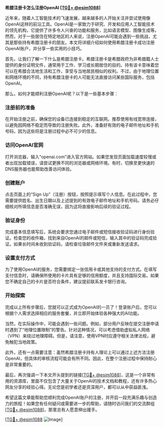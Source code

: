 **希腊注册卡怎么注册OpenAI [[TG💪+ @esim1088](https://t.me/s/esim1088)]**

近年来，随着人工智能技术的飞速发展，越来越多的人开始关注并尝试使用像OpenAI这样的前沿工具。OpenAI是一家致力于研究、开发和应用人工智能技术的领先机构，它提供了许多令人兴奋的功能和服务，比如语言模型、图像生成等。然而，对于一些居住在特定地区的人来说，注册OpenAI可能会遇到一些挑战，尤其是那些持有希腊注册卡的朋友。本文将详细介绍如何使用希腊注册卡成功注册OpenAI账户，并分享一些实用的小技巧。

首先，让我们了解一下什么是希腊注册卡。希腊注册卡是希腊政府为非希腊籍人士提供的身份证明文件，通常用于工作、学习或长期居住的目的。持有该卡意味着您可以在希腊合法地生活和工作，享受与当地居民相似的权利。不过，由于地理位置和网络环境的不同，持有希腊注册卡的人可能无法直接访问某些国际服务，包括OpenAI。

那么，如何才能顺利注册OpenAI呢？以下是一些基本步骤：

### 注册前的准备

在开始注册之前，确保您的设备已连接到稳定的互联网。推荐使用有线宽带连接，以避免因网络不稳定而导致的注册失败。此外，准备好有效的电子邮件地址和手机号码，因为这些将是注册过程中必不可少的信息。

### 访问OpenAI官网

打开浏览器，输入“openai.com”进入官方网站。如果您发现页面加载速度较慢或者出现加载错误，请尝试更换不同的浏览器或网络环境。有时，切换至更快速的DNS服务器也能帮助改善访问体验。

### 创建账户

点击页面上的“Sign Up”（注册）按钮，按照提示填写个人信息。在此过程中，您需要提供姓名、出生日期以及上述提到的有效电子邮件地址和手机号码。请务必仔细核对所填信息是否准确无误，因为这将直接影响后续的验证过程。

### 验证身份

完成基本信息填写后，系统会要求您通过电子邮件或短信接收验证码进行身份验证。检查您的收件箱，找到来自OpenAI的邮件或短信，输入其中的验证码完成验证。如果长时间未收到验证码，请检查垃圾邮件文件夹或重新发送请求。

### 设置支付方式

为了使用OpenAI的服务，您需要绑定一张信用卡或其他支持的支付方式。在填写支付信息时，请确保所使用的卡片具有足够的信用额度，并且支持国际交易。如果您不确定自己的卡片是否符合条件，建议提前联系发卡银行咨询。

### 开始探索

完成以上所有步骤后，您就可以正式成为OpenAI的一员了！登录账户后，您可以根据个人需求选择相应的服务套餐，并立即开始体验各种强大的AI功能。

当然，在实际操作中，可能会遇到一些问题。例如，部分用户反映在提交注册申请时遇到了“地理位置限制”的警告。针对这种情况，可以考虑借助虚拟私人网络（VPN）来绕过地理障碍。但是，请注意，使用VPN时应遵守相关法律法规，避免触犯当地政策。

此外，还有一点需要注意：虽然希腊注册卡持有人理论上可以通过上述方法注册OpenAI，但具体的审核流程可能会有所不同。因此，在整个注册过程中保持耐心是非常重要的。

最后，再次强调一下本文开头提到的链接[[TG💪+ @esim1088](https://t.me/s/esim1088)]，这是一个非常有用的资源库，里面不仅包含了大量关于OpenAI的技术文档和教程，还有许多热心网友分享的经验心得。无论您是初学者还是资深用户，都可以从中获益匪浅。

希望这篇文章能帮助您顺利完成OpenAI账户的注册，并开启一段充满乐趣与创造力的旅程！如果您有任何疑问或需要进一步的帮助，请随时访问我们的交流群组[[TG💪+ @esim1088](https://t.me/s/esim1088)]，那里总有人愿意伸出援手。

[[TG💪+ @esim1088](https://t.me/s/esim1088) ![Image](https://i.postimg.cc/4NQfJmqS/Snipaste-2025-05-13-00-14-12.png)]
